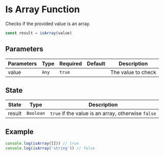 # Is Array Function

Checks if the provided value is an array.

```typescript
const result = isArray(value)
```

## Parameters

| Parameters | Type | Required | Default | Description |
| ---------- | ---- | -------- | ------- | ----------- |
| value | `Any` | `true` | | The value to check |

## State

| State | Type | Description |
| ----- | ---- | ----------- |
| result | `Boolean` | `true` if the value is an array, otherwise `false` |

## Example

```typescript
console.log(isArray([])) // true
console.log(isArray('string')) // false
```
